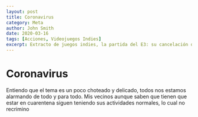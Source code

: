 ```yaml
---
layout: post
title: Coronavirus
category: Meta
author: John Smith
date: 2020-03-16
tags: [Acciones, Videojuegos Indies]
excerpt: Extracto de juegos indies, la partida del E3: su cancelación debido al coronavirus, lo que significa estar en cuarentena.
---
```


# Coronavirus

Entiendo que el tema es un poco choteado y delicado, todos nos estamos alarmando de todo y para todo. Mis vecinos aunque saben que tienen que estar en cuarentena siguen teniendo sus actividades normales, lo cual no recrimino


